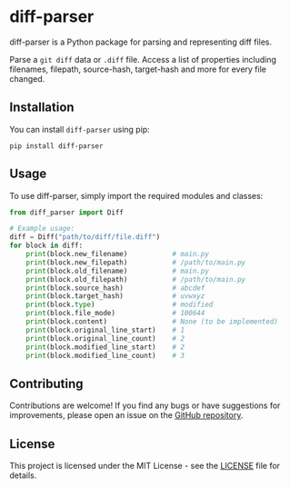 # diff-parser

diff-parser is a Python package for parsing and representing diff files.

Parse a `git diff` data or `.diff` file. Access a list of properties including filenames, filepath, source-hash, target-hash and more for every file changed.

## Installation

You can install `diff-parser` using pip:

```
pip install diff-parser
```


## Usage

To use diff-parser, simply import the required modules and classes:

```python
from diff_parser import Diff

# Example usage:
diff = Diff("path/to/diff/file.diff")
for block in diff:
    print(block.new_filename)           # main.py
    print(block.new_filepath)           # /path/to/main.py
    print(block.old_filename)           # main.py
    print(block.old_filepath)           # /path/to/main.py
    print(block.source_hash)            # abcdef
    print(block.target_hash)            # uvwxyz
    print(block.type)                   # modified
    print(block.file_mode)              # 100644
    print(block.content)                # None (to be implemented)
    print(block.original_line_start)    # 1
    print(block.original_line_count)    # 2
    print(block.modified_line_start)    # 2
    print(block.modified_line_count)    # 3
```

## Contributing
Contributions are welcome! If you find any bugs or have suggestions for improvements, please open an issue on the [GitHub repository](https://github.com/shaiksamad/diff-parser/issues).

## License
This project is licensed under the MIT License - see the [LICENSE](https://github.com/shaiksamad/diff-parser/blob/main/LICENSE) file for details.

